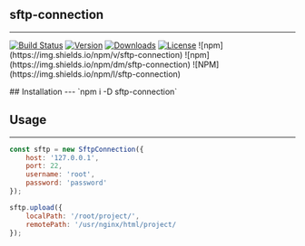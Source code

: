 ## sftp-connection
---
<p>
  <a href="https://travis-ci.org/Atinux/node-ftps"><img src="https://travis-ci.org/Atinux/node-ftps.svg?branch=master" alt="Build Status"></a>
  <a href="https://www.npmjs.com/package/ftps"><img src="https://img.shields.io/npm/v/ftps.svg" alt="Version"></a>
  <a href="https://www.npmjs.com/package/ftps"><img src="https://img.shields.io/npm/dt/ftps.svg" alt="Downloads"></a>
  <a href="https://www.npmjs.com/package/ftps"><img src="https://img.shields.io/npm/l/ftps.svg" alt="License"></a>
  ![npm](https://img.shields.io/npm/v/sftp-connection)
  ![npm](https://img.shields.io/npm/dm/sftp-connection)
  ![NPM](https://img.shields.io/npm/l/sftp-connection)
</p>
## Installation
---
`npm i -D sftp-connection`

## Usage
---

```js
const sftp = new SftpConnection({
    host: '127.0.0.1',
    port: 22,
    username: 'root',
    password: 'password'
});

sftp.upload({
    localPath: '/root/project/',
    remotePath: '/usr/nginx/html/project/
});
```
